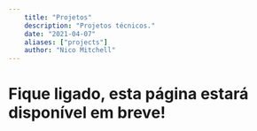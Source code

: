 ```yaml
---
    title: "Projetos" 
    description: "Projetos técnicos." 
    date: "2021-04-07" 
    aliases: ["projects"] 
    author: "Nico Mitchell" 
---
```

# Fique ligado, esta página estará disponível em breve!
